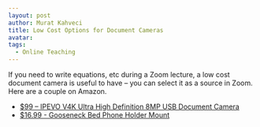```yaml
---
layout: post
author: Murat Kahveci
title: Low Cost Options for Document Cameras
avatar:
tags: 
  - Online Teaching
---
```


If you need to write equations, etc during a Zoom lecture, a low cost document camera is useful to have – you can select it as a source in Zoom. Here are a couple on Amazon.

<!--more-->

* [$99 – IPEVO V4K Ultra High Definition 8MP USB Document Camera](https://www.amazon.com/IPEVO-Definition-Document-Camera-5-880-4-01-00/dp/B079DLTG9F/ref=sr_1_3?keywords=document+camera&qid=1584109725&sr=8-3)
* [$16.99 - Gooseneck Bed Phone Holder Mount](https://www.amazon.com/Gooseneck-Bed-Phone-Holder-Mount/dp/B07S9JXQP2/ref=sr_1_1?keywords=document+camera+phone+hold&qid=1584108860&sr=8-1)